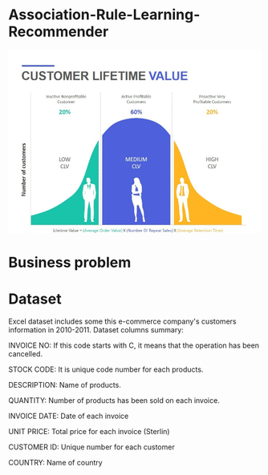 # Association-Rule-Learning-Recommender
![This is an image](https://github.com/CagriKaradeniz/12-month-Prediction-of-Customer-Lifetime-Value-model/blob/main/Customer-Lifetime-Value-Template-22.jpg?raw=true)
# Business problem

# Dataset
Excel dataset includes some this e-commerce company's customers information in 2010-2011.
Dataset columns summary:

INVOICE NO: If this code starts with C, it means that the operation has been cancelled.

STOCK CODE: It is unique code number for each products.

DESCRIPTION: Name of products.

QUANTITY: Number of products has been sold on each invoice.

INVOICE DATE: Date of each invoice

UNIT PRICE: Total price for each invoice (Sterlin)

CUSTOMER ID: Unique number for each customer

COUNTRY: Name of country 

